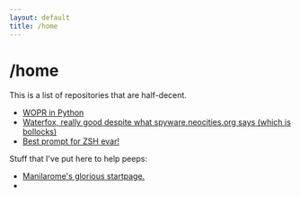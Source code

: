 ```yaml
---
layout: default
title: /home
---
```

# /home

This is a list of repositories that are half-decent.  
* <a href="https://www.github.com/lyiriyah/wopython" class="current">WOPR in Python</a>
* <a href="https://www.github.com/MrAlex94/waterfox" class="current">Waterfox, really good despite what spyware.neocities.org says (which is bollocks)</a>
* <a href="https://www.github.com/romkatv/powerlevel10k" class="current">Best prompt for ZSH evar!</a>

Stuff that I've put here to help peeps:
* <a href="/startpage/index.html" class="current">Manilarome's glorious startpage.</a>
* <!--<a href="/monopoly/index.html" class="current">A UK version of intrepidcoder's JS Monopoly</a>-->
